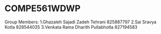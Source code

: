 # COMPE561WDWP
Group Members:
1.Ghazaleh Sajadi Zadeh Tehrani 825887797
2.Sai Sravya Kotla 828544035
3.Venkata Rama Dharith Pullabhotla 827194583
